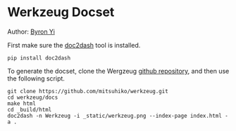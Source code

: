 Werkzeug Docset
=======================

Author: [Byron Yi](https://github.com/byronyi)

First make sure the [doc2dash](https://doc2dash.readthedocs.org/)
tool is installed.
```shell
pip install doc2dash
```

To generate the docset, clone the Wergzeug [github
repository](https://github.com/mitsuhiko/werkzeug),
and then use the following script.
```shell
git clone https://github.com/mitsuhiko/werkzeug.git
cd werkzeug/docs
make html
cd _build/html
doc2dash -n Werkzeug -i _static/werkzeug.png --index-page index.html -a .
```
